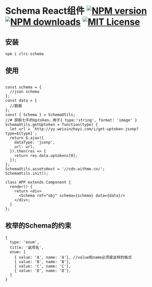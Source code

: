 # Schema React组件 [![NPM version][npm-version-image]][npm-url] [![NPM downloads][npm-downloads-image]][npm-url] [![MIT License][license-image]][license-url]
[license-image]: http://img.shields.io/badge/license-MIT-blue.svg?style=flat
[license-url]: LICENSE

[npm-url]: https://npmjs.org/package/clrc-schema
[npm-version-image]: http://img.shields.io/npm/v/clrc-schema.svg?style=flat
[npm-downloads-image]: http://img.shields.io/npm/dm/clrc-schema.svg?style=flat

## 安装
```
npm i clrc-schema
```

## 使用

```

const schema = {
  //json schema
};
const data = {
  //数据
};
const { Schema } = SchemaUtils;
//# 获取七牛的Uptoken，用于{ type:'string', format: 'image' }
SchemaUtils.getUptoken = function(type) {
  let url = `http://yy.weixinzhuyi.com/i/get-uptoken-jsonp?type=${type}`;
  return $.ajax({
    dataType: 'jsonp',
    url: url,
  }).then(res => {
    return res.data.uptokens[0];
  });
};
SchemaUtils.assetsHost = '//cdn.withme.cn/';
SchemaUtils.init();

class APP extends Component {
  render() {
    return <div>
      <Schema ref="obj" schema={schema} data={data}/>
    </div>;
  }
};

```

## 枚举的Schema的约束

```
{
  type: 'enum',
  title: '选项名',
  enum: [
    { value: 'A', name: 'A'}, //value和name必须是这样的格式
    { value: 'B', name: 'B'},
    { value: 'C', name: 'C'},
    { value: 'D', name: 'D'},
  ]
}
```
